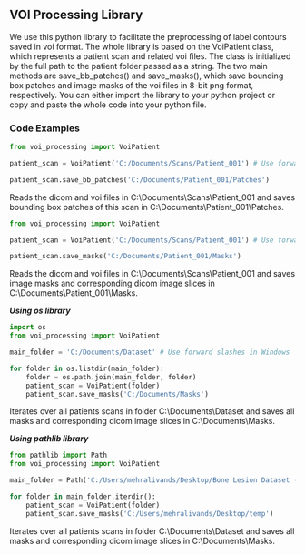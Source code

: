 ## VOI Processing Library

We use this python library to facilitate the preprocessing of label contours saved in voi format. The whole library is based on the VoiPatient class, which represents a patient scan and related
voi files. The class is initialized by the full path to the patient folder passed as a string. The two main methods are save_bb_patches() and save_masks(), which save bounding box patches and image masks of the voi files in 8-bit png format, respectively. You can either import the library to your python project or copy and paste the whole code into your python file.

### Code Examples

```python
from voi_processing import VoiPatient

patient_scan = VoiPatient('C:/Documents/Scans/Patient_001') # Use forward slashes in Windows

patient_scan.save_bb_patches('C:/Documents/Patient_001/Patches')
```

Reads the dicom and voi files in C:\Documents\Scans\Patient_001 and saves bounding box patches of this scan in C:\Documents\Patient_001\Patches.

```python
from voi_processing import VoiPatient

patient_scan = VoiPatient('C:/Documents/Scans/Patient_001') # Use forward slashes in Windows

patient_scan.save_masks('C:/Documents/Patient_001/Masks')
```

Reads the dicom and voi files in C:\Documents\Scans\Patient_001 and saves image masks and corresponding dicom image slices in C:\Documents\Patient_001\Masks.

***Using os library***

```python
import os
from voi_processing import VoiPatient

main_folder = 'C:/Documents/Dataset' # Use forward slashes in Windows

for folder in os.listdir(main_folder):
    folder = os.path.join(main_folder, folder)
    patient_scan = VoiPatient(folder)
    patient_scan.save_masks('C:/Documents/Masks')
```

Iterates over all patients scans in folder C:\Documents\Dataset and saves all masks and corresponding dicom image slices in C:\Documents\Masks.

***Using pathlib library***

```python
from pathlib import Path
from voi_processing import VoiPatient

main_folder = Path('C:/Users/mehralivands/Desktop/Bone Lesion Dataset - Processed') # Use forward slashes in Windows

for folder in main_folder.iterdir():
    patient_scan = VoiPatient(folder)
    patient_scan.save_masks('C:/Users/mehralivands/Desktop/temp')
```

Iterates over all patients scans in folder C:\Documents\Dataset and saves all masks and corresponding dicom image slices in C:\Documents\Masks.
